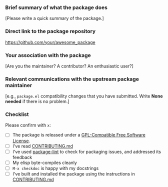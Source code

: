 ### Brief summary of what the package does

[Please write a quick summary of the package.]

### Direct link to the package repository

https://github.com/your/awesome_package

### Your association with the package

[Are you the maintainer? A contributor? An enthusiastic user?]

### Relevant communications with the upstream package maintainer

[e.g., `package.el` compatibility changes that you have submitted. Write **None needed** if there is no problem.]

### Checklist

Please confirm with `x`:

- [ ] The package is released under a [GPL-Compatible Free Software License](https://www.gnu.org/licenses/license-list.en.html#GPLCompatibleLicenses). 
- [ ] I've read [CONTRIBUTING.md](https://github.com/melpa/melpa/blob/master/CONTRIBUTING.md)
- [ ] I've used [package-lint](https://github.com/purcell/package-lint) to check for packaging issues, and addressed its feedback
- [ ] My elisp byte-compiles cleanly
- [ ] `M-x checkdoc` is happy with my docstrings
- [ ] I've built and installed the package using the instructions in [CONTRIBUTING.md](https://github.com/melpa/melpa/blob/master/CONTRIBUTING.md)
